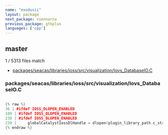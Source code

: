 ```yaml
---
name: "exodusii"
layout: package
next_package: viennarna
previous_package: gtkplus
languages: ['cpp']
---
```

## master
1 / 5313 files match

 - [packages/seacas/libraries/ioss/src/visualization/Iovs_DatabaseIO.C](#packagesseacaslibrariesiosssrcvisualizationiovs_databaseioc)

### packages/seacas/libraries/ioss/src/visualization/Iovs_DatabaseIO.C

```cpp

{% raw %}
36 | #ifdef IOSS_DLOPEN_ENABLED
189 | #ifdef IOSS_DLOPEN_ENABLED
238 | #ifdef IOSS_DLOPEN_ENABLED
239 |     globalCatalystIossDlHandle = dlopen(plugin_library_path.c_str(), RTLD_NOW | RTLD_GLOBAL);
{% endraw %}

```